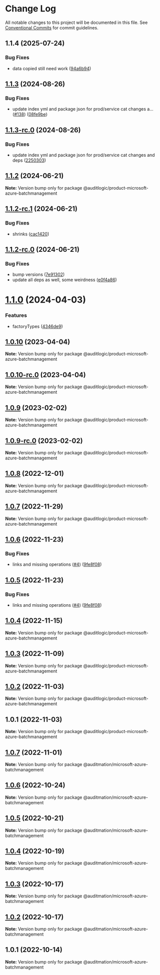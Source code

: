 # Change Log

All notable changes to this project will be documented in this file.
See [Conventional Commits](https://conventionalcommits.org) for commit guidelines.

## 1.1.4 (2025-07-24)


### Bug Fixes

* data copied still need work ([94a6b94](https://github.com/zerobias-org/product/commit/94a6b942fb0516367548599d739529536132755a))





## [1.1.3](https://github.com/auditlogic/product/compare/@auditlogic/product-microsoft-azure-batchmanagement@1.1.2...@auditlogic/product-microsoft-azure-batchmanagement@1.1.3) (2024-08-26)


### Bug Fixes

* update index yml and package json for prod/service cat changes a… ([#138](https://github.com/auditlogic/product/issues/138)) ([08fe9be](https://github.com/auditlogic/product/commit/08fe9beb1c8457462a19bc69caa02e6212d97e1a))





## [1.1.3-rc.0](https://github.com/auditlogic/product/compare/@auditlogic/product-microsoft-azure-batchmanagement@1.1.2...@auditlogic/product-microsoft-azure-batchmanagement@1.1.3-rc.0) (2024-08-26)


### Bug Fixes

* update index yml and package json for prod/service cat changes and deps ([2250303](https://github.com/auditlogic/product/commit/225030363a363608240135b7ebed386b28f01e4b))





## [1.1.2](https://github.com/auditlogic/product/compare/@auditlogic/product-microsoft-azure-batchmanagement@1.1.2-rc.1...@auditlogic/product-microsoft-azure-batchmanagement@1.1.2) (2024-06-21)

**Note:** Version bump only for package @auditlogic/product-microsoft-azure-batchmanagement





## [1.1.2-rc.1](https://github.com/auditlogic/product/compare/@auditlogic/product-microsoft-azure-batchmanagement@1.1.2-rc.0...@auditlogic/product-microsoft-azure-batchmanagement@1.1.2-rc.1) (2024-06-21)


### Bug Fixes

* shrinks ([cac1420](https://github.com/auditlogic/product/commit/cac14200fefcd8183ab69fe89a47bd3f70f563e9))





## [1.1.2-rc.0](https://github.com/auditlogic/product/compare/@auditlogic/product-microsoft-azure-batchmanagement@1.1.0...@auditlogic/product-microsoft-azure-batchmanagement@1.1.2-rc.0) (2024-06-21)


### Bug Fixes

* bump versions ([7e91302](https://github.com/auditlogic/product/commit/7e913023b8b312150ed7762c32fbbe616be71de5))
* update all deps as well, some weirdness ([e0f4a86](https://github.com/auditlogic/product/commit/e0f4a864714e2d3de6bbf3da014d5312fe53be2f))





# [1.1.0](https://github.com/auditlogic/product/compare/@auditlogic/product-microsoft-azure-batchmanagement@1.0.10...@auditlogic/product-microsoft-azure-batchmanagement@1.1.0) (2024-04-03)


### Features

* factoryTypes ([4346de9](https://github.com/auditlogic/product/commit/4346de92693aee892fccf725338ffc7b80ab182b))





## [1.0.10](https://github.com/auditlogic/product/compare/@auditlogic/product-microsoft-azure-batchmanagement@1.0.9...@auditlogic/product-microsoft-azure-batchmanagement@1.0.10) (2023-04-04)

**Note:** Version bump only for package @auditlogic/product-microsoft-azure-batchmanagement





## [1.0.10-rc.0](https://github.com/auditlogic/product/compare/@auditlogic/product-microsoft-azure-batchmanagement@1.0.9...@auditlogic/product-microsoft-azure-batchmanagement@1.0.10-rc.0) (2023-04-04)

**Note:** Version bump only for package @auditlogic/product-microsoft-azure-batchmanagement





## [1.0.9](https://github.com/auditlogic/product/compare/@auditlogic/product-microsoft-azure-batchmanagement@1.0.8...@auditlogic/product-microsoft-azure-batchmanagement@1.0.9) (2023-02-02)

**Note:** Version bump only for package @auditlogic/product-microsoft-azure-batchmanagement





## [1.0.9-rc.0](https://github.com/auditlogic/product/compare/@auditlogic/product-microsoft-azure-batchmanagement@1.0.8...@auditlogic/product-microsoft-azure-batchmanagement@1.0.9-rc.0) (2023-02-02)

**Note:** Version bump only for package @auditlogic/product-microsoft-azure-batchmanagement





## [1.0.8](https://github.com/auditlogic/product/compare/@auditlogic/product-microsoft-azure-batchmanagement@1.0.7...@auditlogic/product-microsoft-azure-batchmanagement@1.0.8) (2022-12-01)

**Note:** Version bump only for package @auditlogic/product-microsoft-azure-batchmanagement





## [1.0.7](https://github.com/auditlogic/product/compare/@auditlogic/product-microsoft-azure-batchmanagement@1.0.6...@auditlogic/product-microsoft-azure-batchmanagement@1.0.7) (2022-11-29)

**Note:** Version bump only for package @auditlogic/product-microsoft-azure-batchmanagement





## [1.0.6](https://github.com/auditlogic/product/compare/@auditlogic/product-microsoft-azure-batchmanagement@1.0.4...@auditlogic/product-microsoft-azure-batchmanagement@1.0.6) (2022-11-23)


### Bug Fixes

* links and missing operations ([#4](https://github.com/auditlogic/product/issues/4)) ([9fe8f08](https://github.com/auditlogic/product/commit/9fe8f08fe7c57fdb79f991ac35bd6ac2e7dcad38))





## [1.0.5](https://github.com/auditlogic/product/compare/@auditlogic/product-microsoft-azure-batchmanagement@1.0.4...@auditlogic/product-microsoft-azure-batchmanagement@1.0.5) (2022-11-23)


### Bug Fixes

* links and missing operations ([#4](https://github.com/auditlogic/product/issues/4)) ([9fe8f08](https://github.com/auditlogic/product/commit/9fe8f08fe7c57fdb79f991ac35bd6ac2e7dcad38))





## [1.0.4](https://github.com/auditlogic/product/compare/@auditlogic/product-microsoft-azure-batchmanagement@1.0.3...@auditlogic/product-microsoft-azure-batchmanagement@1.0.4) (2022-11-15)

**Note:** Version bump only for package @auditlogic/product-microsoft-azure-batchmanagement





## [1.0.3](https://github.com/auditlogic/product/compare/@auditlogic/product-microsoft-azure-batchmanagement@1.0.2...@auditlogic/product-microsoft-azure-batchmanagement@1.0.3) (2022-11-09)

**Note:** Version bump only for package @auditlogic/product-microsoft-azure-batchmanagement





## [1.0.2](https://github.com/auditlogic/product/compare/@auditlogic/product-microsoft-azure-batchmanagement@1.0.1...@auditlogic/product-microsoft-azure-batchmanagement@1.0.2) (2022-11-03)

**Note:** Version bump only for package @auditlogic/product-microsoft-azure-batchmanagement





## 1.0.1 (2022-11-03)

**Note:** Version bump only for package @auditlogic/product-microsoft-azure-batchmanagement





## [1.0.7](https://github.com/auditmation/store-content/compare/@auditmation/microsoft-azure-batchmanagement@1.0.6...@auditmation/microsoft-azure-batchmanagement@1.0.7) (2022-11-01)

**Note:** Version bump only for package @auditmation/microsoft-azure-batchmanagement





## [1.0.6](https://github.com/auditmation/store-content/compare/@auditmation/microsoft-azure-batchmanagement@1.0.5...@auditmation/microsoft-azure-batchmanagement@1.0.6) (2022-10-24)

**Note:** Version bump only for package @auditmation/microsoft-azure-batchmanagement





## [1.0.5](https://github.com/auditmation/store-content/compare/@auditmation/microsoft-azure-batchmanagement@1.0.4...@auditmation/microsoft-azure-batchmanagement@1.0.5) (2022-10-21)

**Note:** Version bump only for package @auditmation/microsoft-azure-batchmanagement





## [1.0.4](https://github.com/auditmation/store-content/compare/@auditmation/microsoft-azure-batchmanagement@1.0.3...@auditmation/microsoft-azure-batchmanagement@1.0.4) (2022-10-19)

**Note:** Version bump only for package @auditmation/microsoft-azure-batchmanagement





## [1.0.3](https://github.com/auditmation/store-content/compare/@auditmation/microsoft-azure-batchmanagement@1.0.2...@auditmation/microsoft-azure-batchmanagement@1.0.3) (2022-10-17)

**Note:** Version bump only for package @auditmation/microsoft-azure-batchmanagement





## [1.0.2](https://github.com/auditmation/store-content/compare/@auditmation/microsoft-azure-batchmanagement@1.0.1...@auditmation/microsoft-azure-batchmanagement@1.0.2) (2022-10-17)

**Note:** Version bump only for package @auditmation/microsoft-azure-batchmanagement





## 1.0.1 (2022-10-14)

**Note:** Version bump only for package @auditmation/microsoft-azure-batchmanagement
